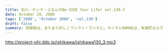 ```yaml
---
title: 石川・ホンマ・ぶるんのBe-SIDE Your Life! vol.130-3
date: October 29, 2008
tags: ['2008', 'October 2008', 'vol.130']
draft: false
summary: 収録後は、またまた珍しくランラン！ランチに。ホンマとNAMAEは、有楽町ならではの、昭和の匂いの残るハンバーグランチを食したのだった・・・NAMAE
---
```


http://project-phi.ddo.jp/ishikawa/ishikawa130_3.mp3
